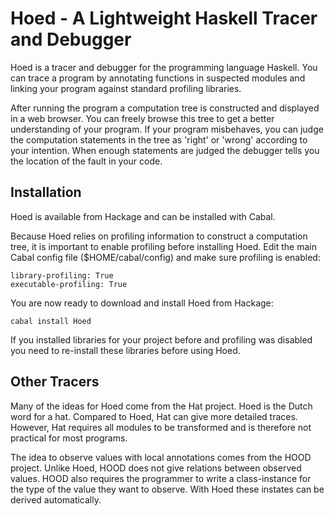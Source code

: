 # Hoed - A Lightweight Haskell Tracer and Debugger

Hoed is a tracer and debugger for the programming language Haskell. You can
trace a program by annotating functions in suspected modules and linking your
program against standard profiling libraries. 

After running the program a computation tree is constructed and displayed in a
web browser. You can freely browse this tree to get a better understanding of
your program. If your program misbehaves, you can judge the computation
statements in the tree as 'right' or 'wrong' according to your intention. When
enough statements are judged the debugger tells you the location of the fault
in your code.

## Installation

Hoed is available from Hackage and can be installed with Cabal.

Because Hoed relies on profiling information to construct a computation tree,
it is important to enable profiling before installing Hoed. Edit the main
Cabal config file ($HOME/cabal/config) and make sure profiling is enabled:

    library-profiling: True
    executable-profiling: True

You are now ready to download and install Hoed from Hackage:

    cabal install Hoed

If you installed libraries for your project before and profiling was disabled
you need to re-install these libraries before using Hoed.

## Other Tracers

Many of the ideas for Hoed come from the Hat project. Hoed is the Dutch word
for a hat. Compared to Hoed, Hat can
give more detailed traces. However, Hat requires all modules to be transformed
and is therefore not practical for most programs.

The idea to observe values with local annotations comes from the HOOD project.
Unlike Hoed, HOOD does not give relations between observed values. HOOD also
requires the programmer to write a class-instance for the type of the value
they want to observe. With Hoed these instates can be derived automatically.
